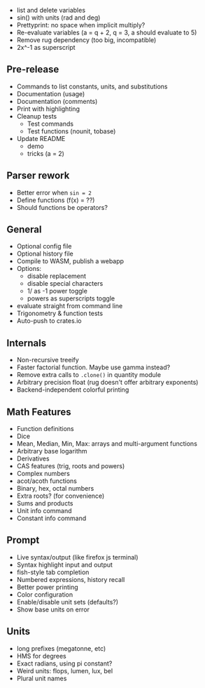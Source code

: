  - list and delete variables
 - sin() with units (rad and deg)
 - Prettyprint: no space when implicit multiply?
 - Re-evaluate variables (a = q + 2, q = 3, a should evaluate to 5)
 - Remove rug dependency (too big, incompatible)
 - 2x^-1 as superscript

## Pre-release
 - Commands to list constants, units, and substitutions
 - Documentation (usage)
 - Documentation (comments)
 - Print with highlighting
 - Cleanup tests
   - Test commands
   - Test functions (nounit, tobase)
 - Update README
   - demo
   - tricks (a = 2)

## Parser rework
 - Better error when `sin = 2`
 - Define functions (f(x) = ??)
 - Should functions be operators?


## General
 - Optional config file
 - Optional history file
 - Compile to WASM, publish a webapp
 - Options:
   - disable replacement
   - disable special characters
   - 1/ as -1 power toggle
   - powers as superscripts toggle
 - evaluate straight from command line
 - Trigonometry & function tests
 - Auto-push to crates.io


## Internals
 - Non-recursive treeify
 - Faster factorial function. Maybe use gamma instead?
 - Remove extra calls to `.clone()` in quantity module
 - Arbitrary precision float (rug doesn't offer arbitrary exponents)
 - Backend-independent colorful printing

## Math Features
 - Function definitions
 - Dice
 - Mean, Median, Min, Max: arrays and multi-argument functions
 - Arbitrary base logarithm
 - Derivatives
 - CAS features (trig, roots and powers)
 - Complex numbers
 - acot/acoth functions
 - Binary, hex, octal numbers
 - Extra roots? (for convenience)
 - Sums and products
 - Unit info command
 - Constant info command

## Prompt
 - Live syntax/output (like firefox js terminal)
 - Syntax highlight input and output
 - fish-style tab completion
 - Numbered expressions, history recall
 - Better power printing
 - Color configuration
 - Enable/disable unit sets (defaults?)
 - Show base units on error

## Units
 - long prefixes (megatonne, etc)
 - HMS for degrees
 - Exact radians, using pi constant?
 - Weird units: flops, lumen, lux, bel
 - Plural unit names